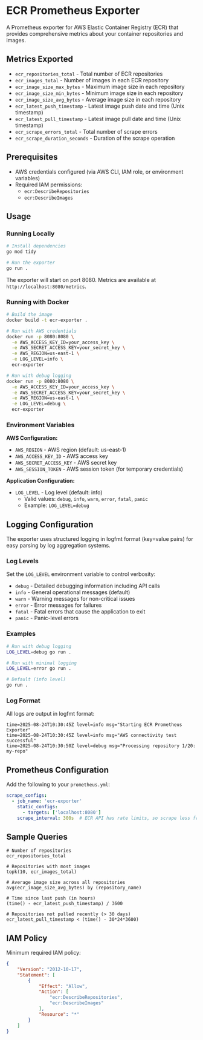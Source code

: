 # ECR Prometheus Exporter

A Prometheus exporter for AWS Elastic Container Registry (ECR) that provides comprehensive metrics about your container repositories and images.

## Metrics Exported

- `ecr_repositories_total` - Total number of ECR repositories
- `ecr_images_total` - Number of images in each ECR repository
- `ecr_image_size_max_bytes` - Maximum image size in each repository
- `ecr_image_size_min_bytes` - Minimum image size in each repository  
- `ecr_image_size_avg_bytes` - Average image size in each repository
- `ecr_latest_push_timestamp` - Latest image push date and time (Unix timestamp)
- `ecr_latest_pull_timestamp` - Latest image pull date and time (Unix timestamp)
- `ecr_scrape_errors_total` - Total number of scrape errors
- `ecr_scrape_duration_seconds` - Duration of the scrape operation

## Prerequisites

- AWS credentials configured (via AWS CLI, IAM role, or environment variables)
- Required IAM permissions:
  - `ecr:DescribeRepositories`
  - `ecr:DescribeImages`

## Usage

### Running Locally

```bash
# Install dependencies
go mod tidy

# Run the exporter
go run .
```

The exporter will start on port 8080. Metrics are available at `http://localhost:8080/metrics`.

### Running with Docker

```bash
# Build the image
docker build -t ecr-exporter .

# Run with AWS credentials
docker run -p 8080:8080 \
  -e AWS_ACCESS_KEY_ID=your_access_key \
  -e AWS_SECRET_ACCESS_KEY=your_secret_key \
  -e AWS_REGION=us-east-1 \
  -e LOG_LEVEL=info \
  ecr-exporter

# Run with debug logging
docker run -p 8080:8080 \
  -e AWS_ACCESS_KEY_ID=your_access_key \
  -e AWS_SECRET_ACCESS_KEY=your_secret_key \
  -e AWS_REGION=us-east-1 \
  -e LOG_LEVEL=debug \
  ecr-exporter
```

### Environment Variables

**AWS Configuration:**
- `AWS_REGION` - AWS region (default: us-east-1)
- `AWS_ACCESS_KEY_ID` - AWS access key
- `AWS_SECRET_ACCESS_KEY` - AWS secret key
- `AWS_SESSION_TOKEN` - AWS session token (for temporary credentials)

**Application Configuration:**
- `LOG_LEVEL` - Log level (default: info)
  - Valid values: `debug`, `info`, `warn`, `error`, `fatal`, `panic`
  - Example: `LOG_LEVEL=debug`

## Logging Configuration

The exporter uses structured logging in logfmt format (key=value pairs) for easy parsing by log aggregation systems.

### Log Levels

Set the `LOG_LEVEL` environment variable to control verbosity:

- `debug` - Detailed debugging information including API calls
- `info` - General operational messages (default)
- `warn` - Warning messages for non-critical issues
- `error` - Error messages for failures
- `fatal` - Fatal errors that cause the application to exit
- `panic` - Panic-level errors

### Examples

```bash
# Run with debug logging
LOG_LEVEL=debug go run .

# Run with minimal logging
LOG_LEVEL=error go run .

# Default (info level)
go run .
```

### Log Format

All logs are output in logfmt format:
```
time=2025-08-24T10:30:45Z level=info msg="Starting ECR Prometheus Exporter"
time=2025-08-24T10:30:45Z level=info msg="AWS connectivity test successful"
time=2025-08-24T10:30:50Z level=debug msg="Processing repository 1/20: my-repo"
```

## Prometheus Configuration

Add the following to your `prometheus.yml`:

```yaml
scrape_configs:
  - job_name: 'ecr-exporter'
    static_configs:
      - targets: ['localhost:8080']
    scrape_interval: 300s  # ECR API has rate limits, so scrape less frequently
```

## Sample Queries

```promql
# Number of repositories
ecr_repositories_total

# Repositories with most images
topk(10, ecr_images_total)

# Average image size across all repositories
avg(ecr_image_size_avg_bytes) by (repository_name)

# Time since last push (in hours)
(time() - ecr_latest_push_timestamp) / 3600

# Repositories not pulled recently (> 30 days)
ecr_latest_pull_timestamp < (time() - 30*24*3600)
```

## IAM Policy

Minimum required IAM policy:

```json
{
    "Version": "2012-10-17",
    "Statement": [
        {
            "Effect": "Allow",
            "Action": [
                "ecr:DescribeRepositories",
                "ecr:DescribeImages"
            ],
            "Resource": "*"
        }
    ]
}
```